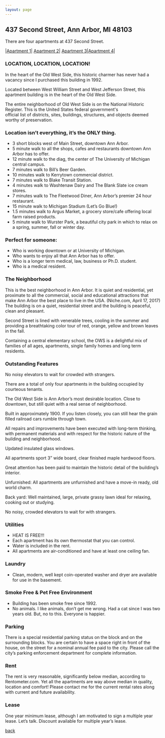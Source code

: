 ```yaml
---
layout: page
---
```


## 437 Second Street, Ann Arbor, MI  48103
There are four apartments at 437 Second Street.

|[Apartment 1](/properties/437secondapt1)| [Apartment 2](/properties/437secondapt2)| [Apartment 3](/properties/437secondapt3)|[Apartment 4](/properties/437secondapt4)|

### LOCATION, LOCATION, LOCATION!

In the heart of the Old West Side, this historic charmer has never had a vacancy since I purchased this building in 1992.

Located between West William Street and West Jefferson Street, this apartment building is in the heart of the Old West Side.

The entire neighborhood of Old West Side is on the National Historic Register. This is the United States federal government's official list of districts, sites, buildings, structures, and objects deemed worthy of preservation.

### Location isn’t everything, it’s the ONLY thing.

* 3 short blocks west of Main Street, downtown Ann Arbor.
* 5 minute walk to all the shops, cafes and restaurants downtown Ann Arbor has to offer.
* 12 minute walk to the diag, the center of The University of Michigan central campus. 
* 7 minutes walk to Bill’s Beer Garden.
* 10 minutes walk to Kerrytown commercial district.
* 7 minutes walk to Blake Transit Station.
* 4 minutes walk to Washtenaw Dairy and The Blank Slate ice cream stores.
* 7 minutes walk to The Fleetwood Diner, Ann Arbor’s premier 24 hour restaurant.
* 15 minute walk to Michigan Stadium (Let’s Go Blue!)
* 1.5 minutes walk to Argus Market, a grocery store/cafe offering local farm raised products.
* 5 minute walk to Wurster Park, a beautiful city park in which to relax on a spring, summer, fall or winter day.

### Perfect for someone:
* Who is working downtown or at University of Michigan.
* Who wants to enjoy all that Ann Arbor has to offer. 
* Who is a longer term medical, law, business or Ph.D. student.
* Who is a medical resident.

### The Neighborhood

This is the best neighborhood in Ann Arbor.  It is quiet and
residential, yet proximate to all the commercial, social and
educational attractions that make Ann Arbor the best place to live
in the USA.  (Niche.com, April 17, 2017) The building is on a
quiet, residential street and the building is peaceful, clean and
pleasant.

Second Street is lined with venerable trees, cooling in the summer
and providing a breathtaking color tour of red, orange, yellow and
brown leaves in the fall.

Containing a central elementary school, the OWS is a delightful mix
of families of all ages, apartments, single family homes and long
term residents.

### Outstanding Features

No noisy elevators to wait for crowded with strangers.

There are a total of only four apartments in the building occupied by courteous tenants.

The Old West Side is Ann Arbor’s most desirable location.  Close to downtown, but still quiet with a real sense of neighborhood.

Built in approximately 1900. If you listen closely, you can still hear the grain filled railroad cars rumble through town.

All repairs and improvements have been executed with long-term thinking, with permanent materials and with respect for the historic nature of the building and neighborhood.

Updated insulated glass windows.

All apartments sport 3” wide board, clear finished maple hardwood floors.

Great attention has been paid to maintain the historic detail of the building’s interior.

Unfurnished: All apartments are unfurnished and have a move-in ready, old world charm.

Back yard: Well maintained, large, private grassy lawn ideal for relaxing, cooking out or studying.

No noisy, crowded elevators to wait for with strangers.

### Utilities

* HEAT IS FREE!!!
* Each apartment has its own thermostat that you can control.
* Water is included in the rent.
* All apartments are air-conditioned and have at least one ceiling fan.

### Laundry 

* Clean, modern, well kept coin-operated washer and dryer are available for use in the basement.

### Smoke Free & Pet Free Environment 

* Building has been smoke free since 1992.
* No animals. I like animals, don’t get me wrong. Had a cat since I was two years old. But, no to this. Everyone is happier.

### Parking

There is a special residential parking status on the block and on the surrounding blocks. You are certain to have a space right in front of the house, on the street for a nominal annual fee paid to the city.  Please call the city’s parking enforcement department for complete information.

### Rent

The rent is very reasonable, significantly below median, according to Rentometer.com.  Yet all the apartments are way above median in quality, location and comfort!  Please contact me for the current rental rates along with current and future availability.

### Lease

One year minimum lease, although I am motivated to sign a multiple year lease. Let’s talk.  Discount available for multiple year’s lease.



[back](/)
